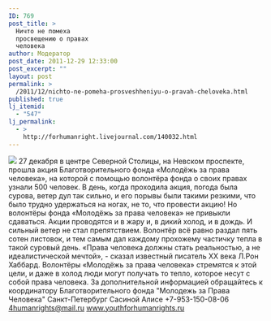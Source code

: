 ```yaml
---
ID: 769
post_title: >
  Ничто не помеха
  просвещению о правах
  человека
author: Модератор
post_date: 2011-12-29 12:33:00
post_excerpt: ""
layout: post
permalink: >
  /2011/12/nichto-ne-pomeha-prosveshheniyu-o-pravah-cheloveka.html
published: true
lj_itemid:
  - "547"
lj_permalink:
  - >
    http://forhumanright.livejournal.com/140032.html
---
```

<img src="http://cs5338.vk.com/u132145096/132409092/x_5b26039f.jpg" /> 27 декабря в центре Северной Столицы, на Невском проспекте, прошла акция Благотворительного фонда «Молодёжь за права человека», на которой с помощью волонтёра фонда о своих правах узнали 500 человек.
В день, когда проходила акция, погода была сурова, ветер дул так сильно, и его порывы были такими резкими, что было трудно удержаться на ногах, не то, что провести акцию! Но волонтёры фонда «Молодёжь за права человека» не привыкли сдаваться. Акции проводятся и в жару и, в дикий холод, и в дождь. И сильный ветер не стал препятствием. Волонтёр всё равно раздал пять сотен листовок, и тем самым дал каждому прохожему частичку тепла в такой суровый день.
«Права человека должны стать реальностью, а не идеалистической мечтой», - сказал известный писатель ХХ века Л.Рон Хаббард. Волонтёры «Молодёжь за права человека» стремятся к этой цели, и даже в холод люди могут получать то тепло, которое несут с собой права человека.
За дополнительной информацией обращайтесь к координатору
Благотворительного фонда
"Молодежь за Права Человека" Санкт-Петербург 
Сасиной Алисе 
+7-953-150-08-06 
4humanrights@mail.ru
www.youthforhumanrights.ru